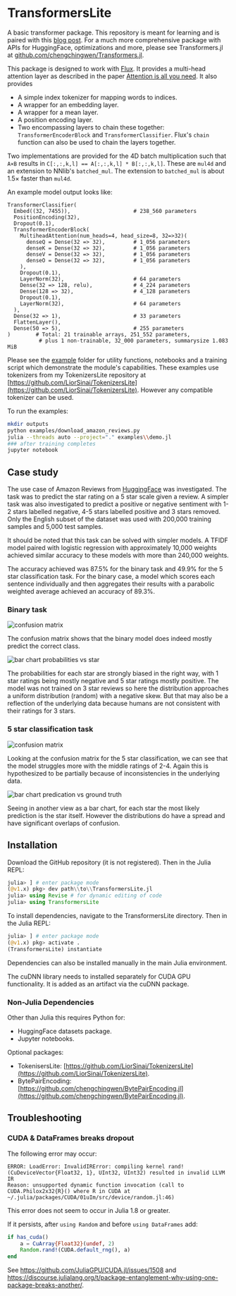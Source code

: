 # TransformersLite

A basic transformer package. This repository is meant for learning
and is paired with this [blog post](https://liorsinai.github.io/coding/2022/05/18/transformers.html). For a much more comprehensive package with APIs for HuggingFace, optimizations and more, please see Transformers.jl at [github.com/chengchingwen/Transformers.jl](https://github.com/chengchingwen/Transformers.jl).

This package is designed to work with [Flux](https://github.com/FluxML/Flux.jl). It provides a multi-head attention layer as described in the paper [Attention is all you need](https://arxiv.org/abs/1706.03762).
It also provides 
- A simple index tokenizer for mapping words to indices.
- A wrapper for an embedding layer.
- A wrapper for a mean layer.
- A position encoding layer.
- Two encompassing layers to chain these together: `TransformerEncoderBlock` and `TransformerClassifier`. Flux's `chain` function can also be used to chain the layers together.

Two implementations are provided for the 4D batch multiplication such that `A×B` results in `C[:,:,k,l] == A[:,:,k,l] * B[:,:,k,l]`.
These are `mul4d` and an extension to NNlib's `batched_mul`. The extension to `batched_mul` is about 1.5× faster than `mul4d`.

An example model output looks like:
```
TransformerClassifier(
  Embed((32, 7455)),                    # 238_560 parameters
  PositionEncoding(32),
  Dropout(0.1),
  TransformerEncoderBlock(
    MultiheadAttention(num_heads=4, head_size=8, 32=>32)(
      denseQ = Dense(32 => 32),         # 1_056 parameters
      denseK = Dense(32 => 32),         # 1_056 parameters
      denseV = Dense(32 => 32),         # 1_056 parameters
      denseO = Dense(32 => 32),         # 1_056 parameters
    ),
    Dropout(0.1),
    LayerNorm(32),                      # 64 parameters
    Dense(32 => 128, relu),             # 4_224 parameters
    Dense(128 => 32),                   # 4_128 parameters
    Dropout(0.1),
    LayerNorm(32),                      # 64 parameters
  ),
  Dense(32 => 1),                       # 33 parameters
  FlattenLayer(),
  Dense(50 => 5),                       # 255 parameters
)        # Total: 21 trainable arrays, 251_552 parameters,
          # plus 1 non-trainable, 32_000 parameters, summarysize 1.083 MiB
```
Please see the [example](/examples/) folder for utility functions, notebooks and a training script which demonstrate the module's capabilities.
These examples use tokenizers from my TokenizersLite repository at [https://github.com/LiorSinai/TokenizersLite](https://github.com/LiorSinai/TokenizersLite).
However any compatible tokenizer can be used.

To run the examples:
```bash
mkdir outputs
python examples/download_amazon_reviews.py
julia --threads auto --project="." examples\\demo.jl
### after training completes
jupyter notebook
```

## Case study

The use case of Amazon Reviews from [HuggingFace](https://huggingface.co/datasets/amazon_reviews_multi) was investigated.
The task was to predict the star rating on a 5 star scale given a review. 
A simpler task was also investigated to predict a positive or negative sentiment with 1-2 stars labelled negative, 4-5 stars labelled positive and 3 stars removed. Only the English subset of the dataset was used with 200,000 training samples and 5,000 test samples.

It should be noted that this task can be solved with simpler models. A TFIDF model paired with logistic regression with approximately 10,000 weights
achieved similar accuracy to these models with more than 240,000 weights.

The accuracy achieved was 87.5% for the binary task and 49.9% for the 5 star classification task.
For the binary case, a model which scores each sentence individually and then aggregates their results with a parabolic weighted average achieved an accuracy of 89.3%.

### Binary task
<img src="images/confusion_matrix_regression.png"
     alt="confusion matrix"
    />

The confusion matrix shows that the binary model does indeed mostly predict the correct class.

<img src="images/probabilities_star.png"
     alt="bar chart probabilities vs star"
    />

The probabilities for each star are strongly biased in the right way, with 1 star ratings being mostly negative and 5 star ratings mostly positive. The model was not trained on 3 star reviews so here the distribution approaches a uniform distribution (random) with a negative skew. But that may also be a reflection of the underlying data because humans are not consistent with their ratings for 3 stars. 

### 5 star classification task
<img src="images/confusion_matrix_classification5.png"
     alt="confusion matrix"
    />

Looking at the confusion matrix for the 5 star classification, we can see that the model struggles more with the middle ratings of 2-4.
Again this is hypothesized  to be partially because of inconsistencies in the underlying data.

<img src="images/predictions_classification5.png"
     alt="bar chart predication vs ground truth"
    />

Seeing in another view as a bar chart, for each star the most likely prediction is the star itself.
However the distributions do have a spread and have significant overlaps of confusion.

## Installation

Download the GitHub repository (it is not registered). Then in the Julia REPL:
```Julia
julia> ] # enter package mode
(@v1.x) pkg> dev path\\to\\TransformersLite.jl
julia> using Revise # for dynamic editing of code
julia> using TransformersLite
```

To install dependencies, navigate to the TransformersLite directory. Then in the Julia REPL:
```Julia
julia> ] # enter package mode
(@v1.x) pkg> activate .
(TransformersLite) instantiate 
```
Dependencies can also be installed manually in the main Julia environment.

The cuDNN library needs to installed separately for CUDA GPU functionality.
It is added as an artifact via the cuDNN package.

### Non-Julia Dependencies

Other than Julia this requires Python for:
- HuggingFace datasets package. 
- Jupyter notebooks.

Optional packages:
- TokenisersLite: [https://github.com/LiorSinai/TokenizersLite](https://github.com/LiorSinai/TokenizersLite).
- BytePairEncoding: [https://github.com/chengchingwen/BytePairEncoding.jl](https://github.com/chengchingwen/BytePairEncoding.jl).


## Troubleshooting

### CUDA & DataFrames breaks dropout

The following error may occur:
```
ERROR: LoadError: InvalidIRError: compiling kernel rand!(CuDeviceVector{Float32, 1}, UInt32, UInt32) resulted in invalid LLVM IR
Reason: unsupported dynamic function invocation (call to CUDA.Philox2x32{R}() where R in CUDA at ~/.julia/packages/CUDA/01uIm/src/device/random.jl:46)
```

This error does not seem to occur in Julia 1.8 or greater.

If it persists, after `using Random` and before `using DataFrames` add:
```Julia
if has_cuda()
    a = CuArray{Float32}(undef, 2)
    Random.rand!(CUDA.default_rng(), a)
end
```

See https://github.com/JuliaGPU/CUDA.jl/issues/1508  and https://discourse.julialang.org/t/package-entanglement-why-using-one-package-breaks-another/. 
